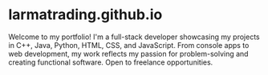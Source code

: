 # larmatrading.github.io
Welcome to my portfolio! I'm a full-stack developer showcasing my projects in C++, Java, Python, HTML, CSS, and JavaScript. From console apps to web development, my work reflects my passion for problem-solving and creating functional software. Open to freelance opportunities.
